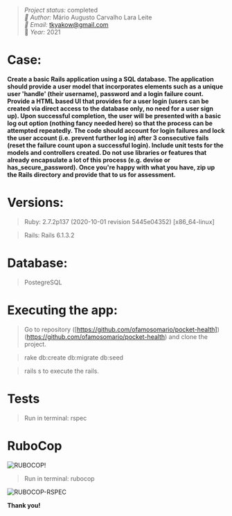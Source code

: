 
> *Project status:* completed </br>
> *:busts_in_silhouette: Author:* Mário Augusto Carvalho Lara Leite </br>
> *:email: Email:* tkyakow@gmail.com  </br>
> :date: *Year:* 2021

# Case:
**Create a basic Rails application using a SQL database. The application should provide a user model that incorporates elements such as a unique user 'handle' (their username), password and a login failure count. Provide a HTML based UI that provides for a user login (users can be created via direct access to the database only, no need for a user sign up). Upon successful completion, the user will be presented with a basic log out option (nothing fancy needed here) so that the process can be attempted repeatedly. The code should account for login failures and lock the user account (i.e. prevent further log in) after 3 consecutive fails (reset the failure count upon a successful login). Include unit tests for the models and controllers created. Do not use libraries or features that already encapsulate a lot of this process (e.g. devise or has_secure_password). Once you're happy with what you have, zip up the Rails directory and provide that to us for assessment.**

# Versions:
> Ruby: 2.7.2p137 (2020-10-01 revision 5445e04352) [x86_64-linux]

> Rails: Rails 6.1.3.2

# Database:
> PostegreSQL

# Executing the app:
> Go to repository ([https://github.com/ofamosomario/pocket-health])(https://github.com/ofamosomario/pocket-health) and clone the project.

> rake db:create db:migrate db:seed

> rails s to execute the rails.

# Tests
> Run in terminal: rspec

# RuboCop

![RUBOCOP!](https://encrypted-tbn0.gstatic.com/images?q=tbn:ANd9GcTvMSFQaCKg10EWCRxKz6sQWiTpHbiMdqjbGA&usqp=CAU)

> Run in terminal: rubocop

![RUBOCOP-RSPEC](https://coins.ippo.space/97cb9e51-f48d-43eb-8f8a-d676ee77d2ca.jpg)

**Thank you!**